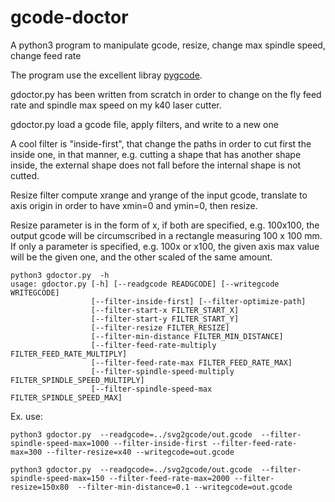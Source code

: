 # gcode-doctor
A python3 program to manipulate gcode, resize, change max spindle speed, change feed rate

The program use the excellent libray [pygcode](https://github.com/fragmuffin/pygcode).

gdoctor.py has been written from scratch in order to change on the fly feed rate and spindle max speed on my k40 laser cutter.

gdoctor.py load a gcode file, apply filters, and write to a new one

A cool filter is "inside-first", that change the paths in order to cut first the inside one, in that manner, e.g. cutting a shape that has another shape inside,
the external shape does not fall before the internal shape is not cutted.

Resize filter compute xrange and yrange of the input gcode, translate to axis origin in order to have xmin=0 and ymin=0, then resize.

Resize parameter is in the form of <Xmax>x<Ymax>, if both are specified, e.g. 100x100, the output gcode  will be circumscribed in a rectangle measuring 100 x 100 mm. If only a parameter is specified, e.g. 100x or x100, the given axis max value will be the given one, and the other scaled of the same amount.

```
python3 gdoctor.py  -h
usage: gdoctor.py [-h] [--readgcode READGCODE] [--writegcode WRITEGCODE]
                  [--filter-inside-first] [--filter-optimize-path]
                  [--filter-start-x FILTER_START_X]
                  [--filter-start-y FILTER_START_Y]
                  [--filter-resize FILTER_RESIZE]
                  [--filter-min-distance FILTER_MIN_DISTANCE]
                  [--filter-feed-rate-multiply FILTER_FEED_RATE_MULTIPLY]
                  [--filter-feed-rate-max FILTER_FEED_RATE_MAX]
                  [--filter-spindle-speed-multiply FILTER_SPINDLE_SPEED_MULTIPLY]
                  [--filter-spindle-speed-max FILTER_SPINDLE_SPEED_MAX]
```

Ex. use:

```
python3 gdoctor.py  --readgcode=../svg2gcode/out.gcode  --filter-spindle-speed-max=1000 --filter-inside-first --filter-feed-rate-max=300 --filter-resize=x40 --writegcode=out.gcode

python3 gdoctor.py  --readgcode=../svg2gcode/out.gcode  --filter-spindle-speed-max=150 --filter-feed-rate-max=2000 --filter-resize=150x80  --filter-min-distance=0.1 --writegcode=out.gcode 

```



